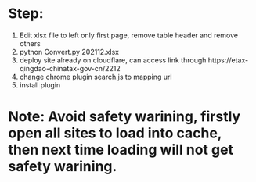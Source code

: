 # Step:

1. Edit xlsx file to left only first page, remove table header and remove others
2. python Convert.py 202112.xlsx
3. deploy site already on cloudflare, can access link through https://etax-qingdao-chinatax-gov-cn/2212
4. change chrome plugin search.js to mapping url
5. install plugin

# Note: Avoid safety warining, firstly open all sites to load into cache, then next time loading will not get safety warining.
